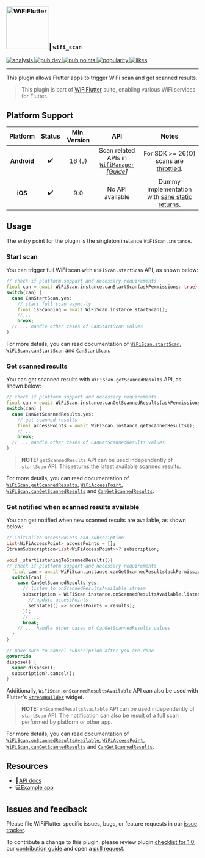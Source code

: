 <h3><a href="https://wifi.flutternetwork.dev/" ><img src="https://raw.githubusercontent.com/flutternetwork/WiFiFlutter/master/logo/logo%2Bname_vertical_color.png" alt="WiFiFlutter" height="112"/></a>| <code>wifi_scan</code></h3>

<p>  
<a href="https://github.com/flutternetwork/WiFiFlutter/actions/workflows/wifi_scan.yaml">
  <img src="https://github.com/flutternetwork/WiFiFlutter/actions/workflows/wifi_scan.yaml/badge.svg" alt="analysis">
</a>  
<a href="https://pub.dev/packages/wifi_scan">
  <img src="https://img.shields.io/pub/v/wifi_scan?logo=dart" alt="pub.dev">
</a>
<a href="https://pub.dev/packages/wifi_scan/score">
  <img src="https://badges.bar/wifi_scan/pub%20points" alt="pub points">
</a>  
<a href="https://pub.dev/packages/wifi_scan/score">
  <img src="https://badges.bar/wifi_scan/popularity" alt="popularity">
</a>  
<a href="https://pub.dev/packages/wifi_scan/score">
  <img src="https://badges.bar/wifi_scan/likes" alt="likes">
</a>  
</p>  

---
This plugin allows Flutter apps to trigger WiFi scan and get scanned results.

> This plugin is part of [WiFiFlutter][wf_home] suite, enabling various WiFi services for Flutter. 

## Platform Support

| Platform | Status | Min. Version |  API  | Notes |
| :------: | :----: |:------------:| :---: |:-----:|
| **Android** | ✔️ | 16 (J) | Scan related APIs in [`WifiManager`][android_WifiManager] *[[Guide][android_guide]]* | For SDK >= 26(O) scans are [throttled][android_throttling]. |
| **iOS** | ✔️ | 9.0 | No API available | Dummy implementation with [sane static returns][ios_dummy]. |

## Usage
The entry point for the plugin is the singleton instance `WiFiScan.instance`.

### Start scan
You can trigger full WiFi scan with `WiFiScan.startScan` API, as shown below:
```dart
// check if platform support and necessary requirements
final can = await WiFiScan.instance.canStartScan(askPermissions: true);
switch(can) {
  case CanStartScan.yes:
    // start full scan async-ly
    final isScanning = await WiFiScan.instance.startScan();
    //...
    break;
  // ... handle other cases of CanStartScan values
}
```

For more details, you can read documentation of [`WiFiScan.startScan`][doc_startScan], [`WiFiScan.canStartScan`][doc_canStartScan] and [`CanStartScan`][doc_enum_CanStartScan].

### Get scanned results
You can get scanned results with `WiFiScan.getScannedResults` API, as shown below:
```dart
// check if platform support and necessary requirements
final can = await WiFiScan.instance.canGetScannedResults(askPermissions: true);
switch(can) {
  case CanGetScannedResults.yes:
    // get scanned results
    final accessPoints = await WiFiScan.instance.getScannedResults();
    // ...
    break;
  // ... handle other cases of CanGetScannedResults values
}
```

> **NOTE:** `getScannedResults` API can be used independently of `startScan` API. This returns the latest available scanned results.

For more details, you can read documentation of [`WiFiScan.getScannedResults`][doc_getScannedResults], [`WiFiAccessPoint`][doc_WiFiAccessPoint], [`WiFiScan.canGetScannedResults`][doc_canGetScannedResults] and [`CanGetScannedResults`][doc_enum_CanGetScannedResults].

### Get notified when scanned results available
You can get notified when new scanned results are available, as shown below:
```dart
// initialize accessPoints and subscription
List<WiFiAccessPoint> accessPoints = [];
StreamSubscription<List<WiFiAccessPoint>>? subscription;

void _startListeningToScannedResults(){
// check if platform support and necessary requirements
  final can = await WiFiScan.instance.canGetScannedResults(askPermissions: true);
  switch(can) {
    case CanGetScannedResults.yes:
      // listen to onScannedResultsAvailable stream
      subscription = WiFiScan.instance.onScannedResultsAvailable.listen((results) {
        // update accessPoints
        setState(() => accessPoints = results);
      });
      // ...
      break;
    // ... handle other cases of CanGetScannedResults values
  }
}

// make sure to cancel subscription after you are done
@override
dispose() {
  super.dispose();
  subscription?.cancel();
}
```

Additionally, `WiFiScan.onScannedResultsAvailable` API can also be used with Flutter's [`StreamBuilder`][flutter_StreamBuilder] widget.

> **NOTE:** `onScannedResultsAvailable` API can be used  independently of `startScan` API. The notification can also be result of a full scan performed by platform or other app.

For more details, you can read documentation of [`WiFiScan.onScannedResultsAvailable`][doc_onScannedResultsAvailable], [`WiFiAccessPoint`][doc_WiFiAccessPoint], [`WiFiScan.canGetScannedResults`][doc_canGetScannedResults] and [`CanGetScannedResults`][doc_enum_CanGetScannedResults].

## Resources
- 📖[API docs][docs]
- 💻[Example app][example]

## Issues and feedback

Please file WiFiFlutter specific issues, bugs, or feature requests in our [issue tracker][wf_issue].

To contribute a change to this plugin, please review plugin [checklist for 1.0][checklist], our [contribution guide][wf_contrib] and open a [pull request][wf_pull].

<!-- links -->
[wf_home]: https://wifi.flutternetwork.dev/
[wf_issue]: https://github.com/flutternetwork/WiFiFlutter/issues/new
[wf_contrib]: https://github.com/flutternetwork/WiFiFlutter/blob/master/CONTRIBUTING.md
[wf_pull]: https://github.com/flutternetwork/WiFiFlutter/pulls

[checklist]: https://github.com/flutternetwork/WiFiFlutter/issues/188
[docs]: https://pub.dev/documentation/wifi_scan/latest/wifi_scan/wifi_scan-library.html
[example]: https://github.com/flutternetwork/WiFiFlutter/tree/master/packages/wifi_scan/example

[doc_startScan]: https://pub.dev/documentation/wifi_scan/latest/wifi_scan/WiFiScan/startScan.html
[doc_canStartScan]: https://pub.dev/documentation/wifi_scan/latest/wifi_scan/WiFiScan/canStartScan.html
[doc_enum_CanStartScan]: https://pub.dev/documentation/wifi_scan/latest/wifi_scan/CanStartScan.html
[doc_getScannedResults]: https://pub.dev/documentation/wifi_scan/latest/wifi_scan/WiFiScan/getScannedResults.html
[doc_WiFiAccessPoint]: https://pub.dev/documentation/wifi_scan/latest/wifi_scan/WiFiAccessPoint.html
[doc_canGetScannedResults]: https://pub.dev/documentation/wifi_scan/latest/wifi_scan/WiFiScan/canGetScannedResults.html
[doc_enum_CanGetScannedResults]: https://pub.dev/documentation/wifi_scan/latest/wifi_scan/CanGetScannedResults.html
[doc_onScannedResultsAvailable]: https://pub.dev/documentation/wifi_scan/latest/wifi_scan/WiFiScan/onScannedResultsAvailable.html

[flutter_StreamBuilder]: https://api.flutter.dev/flutter/widgets/StreamBuilder-class.html

[android_guide]: https://developer.android.com/guide/topics/connectivity/wifi-scan
[android_throttling]: https://developer.android.com/guide/topics/connectivity/wifi-scan#wifi-scan-throttling
[android_WifiManager]: https://developer.android.com/reference/android/net/wifi/WifiManager

[ios_dummy]: https://github.com/flutternetwork/WiFiFlutter/blob/master/packages/wifi_scan/ios/Classes/SwiftWifiScanPlugin.swift
